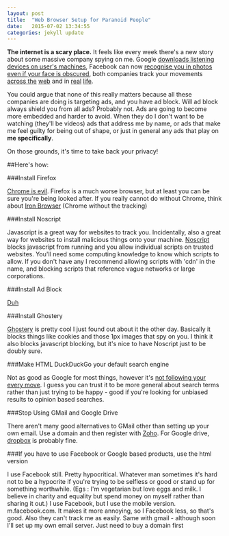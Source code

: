 ```yaml
---
layout: post
title:  "Web Browser Setup for Paranoid People"
date:   2015-07-02 13:34:55
categories: jekyll update
---
```

**The internet is a scary place.** It feels like every week there's a new story about some massive company spying on me. Google [downloads listening devices on user's machines](http://thehackernews.com/2015/06/google-chrome-spying.html), Facebook can now [recognise you in photos even if your face is obscured](http://www.bbc.co.uk/newsbeat/article/33237459/facebook-working-on-tech-that-recognises-you-even-if-your-face-is-unclear), both companies track your movements [across the](http://www.sitepronews.com/2014/09/29/new-facebook-ad-service-track-users-across-web/) [web](http://www.washingtonpost.com/business/technology/google-tracks-consumers-across-products-users-cant-opt-out/2012/01/24/gIQArgJHOQ_story.html) and in [real](http://www.huffingtonpost.com/2011/04/22/google-android-and-apple-track-your-location_n_852529.html) [life](http://rt.com/news/facebook-app-track-location-510/).

You could argue that none of this really matters because all these companies are doing is targeting ads, and you have ad block. Will ad block always shield you from all ads? Probably not. Ads are going to become more embedded and harder to avoid. When they do I don't want to be watching (they'll be videos) ads that address me by name, or ads that make me feel guilty for being out of shape, or just in general any ads that play on **me specifically**. 

On those grounds, it's time to take back your privacy!

##Here's how:

###Install Firefox

[Chrome is evil](http://lifehacker.com/5763452/what-data-does-chrome-send-to-google-about-me). Firefox is a much worse browser, but at least you can be sure you're being looked after. If you really cannot do without Chrome, think about [Iron Browser](https://www.srware.net/en/software_srware_iron.php) (Chrome without the tracking)

###Install Noscript

Javascript is a great way for websites to track you. Incidentally, also a great way for websites to install malicious things onto your machine. [Noscript](https://noscript.net/) blocks javascript from running and you allow individual scripts on trusted websites. You'll need some computing knowledge to know which scripts to allow. If you don't have any I recommend allowing scripts with 'cdn' in the name, and blocking scripts that reference vague networks or large corporations.

###Install Ad Block

[Duh](https://adblockplus.org/)

###Install Ghostery

[Ghostery](https://www.ghostery.com/) is pretty cool I just found out about it the other day. Basically it blocks things like cookies and those 1px images that spy on you. I think it also blocks javascript blocking, but it's nice to have Noscript just to be doubly sure. 

###Make HTML DuckDuckGo your default search engine

Not as good as Google for most things, however it's [not following your every move](https://duckduckgo.com/privacy). I guess you can trust it to be more general about search terms rather than just trying to be happy - good if you're looking for unbiased results to opinion based searches. 

###Stop Using GMail and Google Drive

There aren't many good alternatives to GMail other than setting up your own email. Use a domain and then register with [Zoho](https://www.zoho.com/mail/). For Google drive, [dropbox](https://www.dropbox.com/) is probably fine.

###If you have to use Facebook or Google based products, use the html version

I use Facebook still. Pretty hypocritical. Whatever man sometimes it's hard not to be a hypocrite if you're trying to be selfless or good or stand up for something worthwhile. (Egs : I'm vegetarian but love eggs and milk. I believe in charity and equality but spend money on myself rather than sharing it out.) I use Facebook, but I use the mobile version. m.facebook.com. It makes it more annoying, so I Facebook less, so that's good. Also they can't track me as easily. Same with gmail - although soon I'll set up my own email server. Just need to buy a domain first